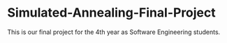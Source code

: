 # Simulated-Annealing-Final-Project
This is our final project for the 4th year as Software Engineering students.
